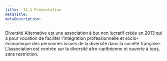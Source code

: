 ```yaml
---
title:  12.1 Présentation
metaTitle: 
metaDescription: 
---
```


Diversité Alternative est une association à but non lucratif créée en 2013 qui a pour vocation de faciliter l’intégration professionnelle et socio-économique des personnes issues de la diversité dans la société française. L’association est centrée sur la diversité afro-caribéenne et ouverte à tous, sans restriction.
